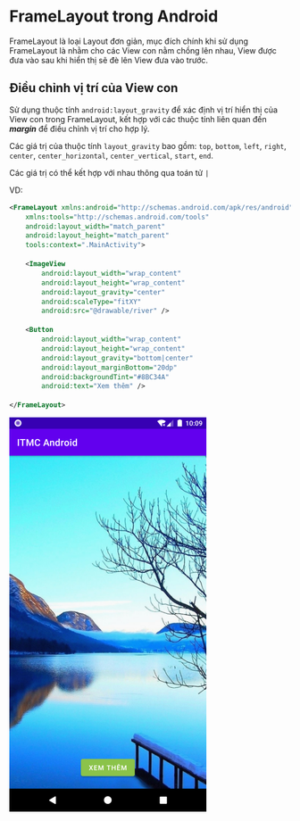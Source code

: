 # FrameLayout trong Android

FrameLayout là loại Layout đơn giản, mục đích chính khi sử dụng FrameLayout là nhằm cho các View con nằm chồng lên nhau, View được đưa vào sau khi hiển thị sẽ đè lên View đưa vào trước.

## Điều chỉnh vị trí của View con

Sử dụng thuộc tính `android:layout_gravity` để xác định vị trí hiển thị của View con trong FrameLayout, kết hợp với các thuộc tính liên quan đến ***margin*** để điều chỉnh vị trí cho hợp lý.

Các giá trị của thuộc tính `layout_gravity` bao gồm: `top`, `bottom`, `left`, `right`, `center`, `center_horizontal`, `center_vertical`, `start`, `end`.

Các giá trị có thể kết hợp với nhau thông qua toán tử `|`

VD: 

```xml
<FrameLayout xmlns:android="http://schemas.android.com/apk/res/android"
    xmlns:tools="http://schemas.android.com/tools"
    android:layout_width="match_parent"
    android:layout_height="match_parent"
    tools:context=".MainActivity">

    <ImageView
        android:layout_width="wrap_content"
        android:layout_height="wrap_content"
        android:layout_gravity="center"
        android:scaleType="fitXY"
        android:src="@drawable/river" />

    <Button
        android:layout_width="wrap_content"
        android:layout_height="wrap_content"
        android:layout_gravity="bottom|center"
        android:layout_marginBottom="20dp"
        android:backgroundTint="#8BC34A"
        android:text="Xem thêm" />

</FrameLayout>
```

![frame_river](https://github.com/VinhVIP/android_tutorials/blob/main/FrameLayout/river.png)